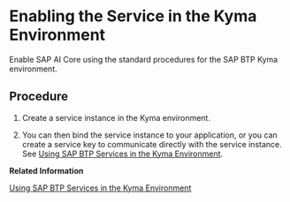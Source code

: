 <!-- loio807656661a454fe48ff722f26e43a231 -->

# Enabling the Service in the Kyma Environment

Enable SAP AI Core using the standard procedures for the SAP BTP Kyma environment.



<a name="loio807656661a454fe48ff722f26e43a231__steps_fcz_l52_q1c"/>

## Procedure

1.  Create a service instance in the Kyma environment.

2.  You can then bind the service instance to your application, or you can create a service key to communicate directly with the service instance. See [Using SAP BTP Services in the Kyma Environment](https://help.sap.com/docs/btp/sap-business-technology-platform/using-sap-btp-services-in-kyma-environment?version=Cloud).


**Related Information**  


[Using SAP BTP Services in the Kyma Environment](https://help.sap.com/docs/btp/sap-business-technology-platform/using-sap-btp-services-in-kyma-environment?version=Cloud)

